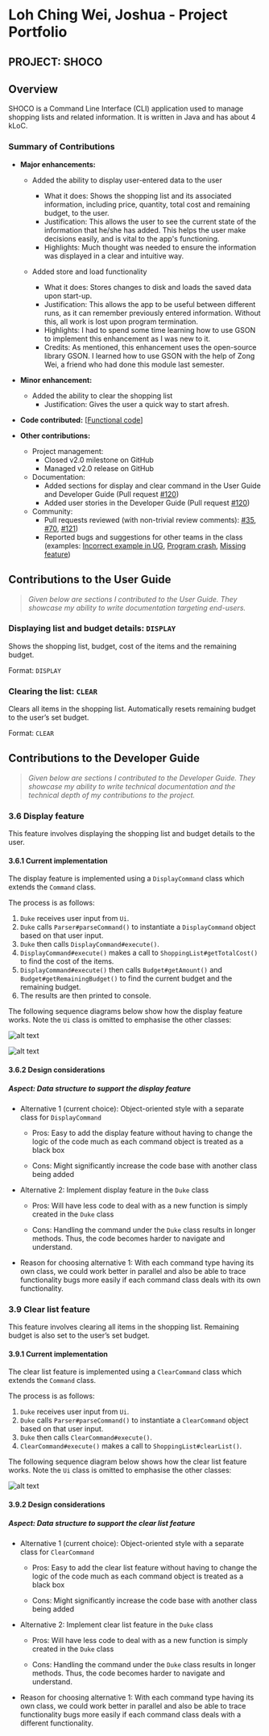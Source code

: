 <!-- @@author JLoh579 -->
# Loh Ching Wei, Joshua - Project Portfolio 

## PROJECT: SHOCO

## Overview

SHOCO is a Command Line Interface (CLI) application used to manage shopping lists and related information.
It is written in Java and has about 4 kLoC.

### Summary of Contributions

- **Major enhancements:**
    - Added the ability to display user-entered data to the user
        - What it does: Shows the shopping list and its associated information, including price, quantity, total cost 
        and remaining budget, to the user.
        - Justification: This allows the user to see the current state of the information that he/she has added. 
        This helps the user make decisions easily, and is vital to the app's functioning.
        - Highlights: Much thought was needed to ensure the information was displayed in a clear and intuitive way.
        
    - Added store and load functionality
        - What it does: Stores changes to disk and loads the saved data upon start-up.
        - Justification: This allows the app to be useful between different runs, as it can remember previously 
        entered information. Without this, all work is lost upon program termination.
        - Highlights: I had to spend some time learning how to use GSON to implement this enhancement as I was new to it. 
        - Credits: As mentioned, this enhancement uses the open-source library GSON.
        I learned how to use GSON with the help of Zong Wei, a friend who had done this module last semester. 
        
- **Minor enhancement:**
    - Added the ability to clear the shopping list
        - Justification: Gives the user a quick way to start afresh.
        
- **Code contributed:** [[Functional code](https://nus-cs2113-ay1920s2.github.io/tp-dashboard/#search=jloh579&sort=groupTitle&sortWithin=title&since=2020-03-01&timeframe=commit&mergegroup=false&groupSelect=groupByRepos&breakdown=false)]

- **Other contributions:**
    - Project management: 
        - Closed v2.0 milestone on GitHub
        - Managed v2.0 release on GitHub
    - Documentation:
        - Added sections for display and clear command in the User Guide and Developer Guide (Pull request [#120](https://github.com/AY1920S2-CS2113T-T13-1/tp/pull/120))
        - Added user stories in the Developer Guide (Pull request [#120](https://github.com/AY1920S2-CS2113T-T13-1/tp/pull/120))
    - Community:
        - Pull requests reviewed (with non-trivial review comments): [#35](https://github.com/AY1920S2-CS2113T-T13-1/tp/pull/35), [#70](https://github.com/AY1920S2-CS2113T-T13-1/tp/pull/70),
        [#121](https://github.com/AY1920S2-CS2113T-T13-1/tp/pull/121))
        - Reported bugs and suggestions for other teams in the class (examples: [Incorrect example in UG](https://github.com/JLoh579/ped/issues/2), 
        [Program crash](https://github.com/JLoh579/ped/issues/5), [Missing feature](https://github.com/JLoh579/ped/issues/12))
        
## Contributions to the User Guide
> *Given below are sections I contributed to the User Guide. 
They showcase my ability to write documentation targeting end-users.*

### Displaying list and budget details: `DISPLAY`
Shows the shopping list, budget, cost of the items and the remaining budget.

Format: `DISPLAY` 

### Clearing the list: `CLEAR`
Clears all items in the shopping list. Automatically resets remaining budget to the user’s set budget.

Format: `CLEAR`

## Contributions to the Developer Guide
> *Given below are sections I contributed to the Developer Guide. They showcase my ability to write technical 
documentation and the technical depth of my contributions to the project.*

### 3.6 Display feature
This feature involves displaying the shopping list and budget details to the user.
#### 3.6.1 Current implementation

The display feature is implemented using a <code>DisplayCommand</code> class which extends the <code>Command</code> 
class. 
 
 The process is as follows:
1. <code>Duke</code> receives user input from <code>Ui</code>.
2. <code>Duke</code> calls <code>Parser#parseCommand()</code> to instantiate a <code>DisplayCommand</code> object based
on that user input.
3. <code>Duke</code> then calls <code>DisplayCommand#execute()</code>.
4. <code>DisplayCommand#execute()</code> makes a call to <code>ShoppingList#getTotalCost()</code> to find the cost of
the items.
5. <code>DisplayCommand#execute()</code> then calls  <code>Budget#getAmount()</code> and
<code>Budget#getRemainingBudget()</code>  to find the current budget and the remaining budget. 
6. The results are then printed to console.

The following sequence diagrams below show how the display feature works. Note the <code>Ui</code> class is
omitted to emphasise the other classes:

![alt text](images/DisplayFinal.png)

![alt text](images/Display_SDFinal.png)

#### 3.6.2 Design considerations
##### Aspect: Data structure to support the display feature

- Alternative 1 (current choice): Object-oriented style with a separate class for <code>DisplayCommand</code>
 
  - Pros: Easy to add the display feature without having to change the logic of the code much as each command object
  is treated as a black box
  
  - Cons: Might significantly increase the code base with another class being added


- Alternative 2: Implement display feature in the <code>Duke</code> class

  - Pros: Will have less code to deal with as a new function is simply created in the <code>Duke</code> class
  
  - Cons: Handling the command under the <code>Duke</code> class results in longer methods. Thus, the code becomes 
  harder to navigate and understand. 
    
- Reason for choosing alternative 1: With each command type having its own class, we could work better in parallel and
also be able to trace functionality bugs more easily if each command class deals with its own functionality.

### 3.9 Clear list feature
 This feature involves clearing all items in the shopping list. Remaining budget is also set to the user’s set budget.
 
 #### 3.9.1 Current implementation
 The clear list feature is implemented using a <code>ClearCommand</code> class which extends the <code>Command</code> 
 class. 
 
  The process is as follows:
 1. <code>Duke</code> receives user input from <code>Ui</code>.
 2. <code>Duke</code> calls <code>Parser#parseCommand()</code> to instantiate a <code>ClearCommand</code> object based on that user input.
 3. <code>Duke</code> then calls <code>ClearCommand#execute()</code>.
 4. <code>ClearCommand#execute()</code> makes a call to <code>ShoppingList#clearList()</code>.
 
 The following sequence diagram below shows how the clear list feature works. Note the <code>Ui</code> class is
 omitted to emphasise the other classes:
   
 ![alt text](images/ClearFinal.png)
   
 #### 3.9.2 Design considerations
   
 ##### Aspect: Data structure to support the clear list feature
   
 - Alternative 1 (current choice): Object-oriented style with a separate class for <code>ClearCommand</code>
  
   - Pros: Easy to add the clear list feature without having to change the logic of the code much as each command object
   is treated as a black box
   
   - Cons: Might significantly increase the code base with another class being added
 
 
 - Alternative 2: Implement clear list feature in the <code>Duke</code> class
 
   - Pros: Will have less code to deal with as a new function is simply created in the <code>Duke</code> class
   
   - Cons: Handling the command under the <code>Duke</code> class results in longer methods. Thus, the code becomes 
   harder to navigate and understand. 
   
 - Reason for choosing alternative 1: With each command type having its own class, we could work better in parallel and
 also be able to trace functionality bugs more easily if each command class deals with a different functionality.

<!-- @@author -->
